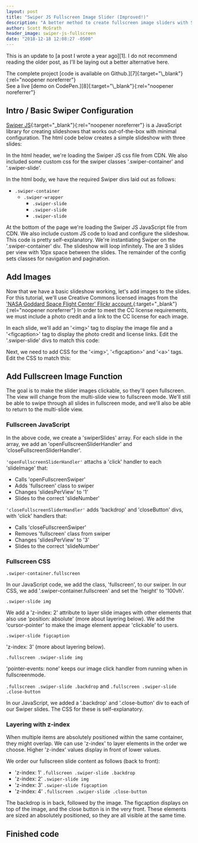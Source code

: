 ```yaml
---
layout: post
title: "Swiper JS Fullscreen Image Slider (Improved!)"
description: "A better method to create fullscreen image sliders with SwiperJS"
author: Scott McGrath
header_image: swiper-js-fullscreen
date: "2018-12-18 12:08:27 -0500"
---
```


<div class="alert alert-primary" role="alert" markdown="1">
  This is an update to [a post I wrote a year ago][1].
  I do not recommend reading the older post, as I'll be laying out a better
  alternative here.
</div>

<p class="text-center" markdown="1">
  The complete project [code is available on Github.][7]{:target="\_blank"}{:rel="noopener noreferrer"} <br />
  See a live [demo on CodePen.][8]{:target="\_blank"}{:rel="noopener noreferrer"}
</p>

## Intro / Basic Swiper Configuration

[Swiper JS][2]{:target="\_blank"}{:rel="noopener noreferrer"}
is a JavaScript library for creating slideshows that works
out-of-the-box with minimal configuration. The html code below creates a
simple slideshow with three slides:

<script src="https://gist.github.com/scrawlon/c4ad8f45b1a91a7b9b70a99ce28d0392.js"></script>

In the html header, we're loading the Swiper JS css file from CDN. We also
included some custom css for the swiper classes '.swiper-container' and
'.swiper-slide'.

In the html body, we have the required Swiper divs laid out as follows:

* `.swiper-container`
  * `.swiper-wrapper`
    * `.swiper-slide`
    * `.swiper-slide`
    * `.swiper-slide`

At the bottom of the page we're loading the Swiper JS JavaScript file from CDN.
We also include custom JS code to load and configure the slideshow. This code
is pretty self-explanatory. We're instantiating Swiper on the '.swiper-container'
div. The slideshow will loop infinitely. The are 3 slides per view with 10px
space between the slides. The remainder of the config sets classes for
navigation and pagination.

## Add Images

Now that we have a basic slideshow working, let's add images to the slides.
For this tutorial, we'll use Creative Commons licensed images from the
['NASA Goddard Space Flight Center' Flickr account.][4]{:target="\_blank"}{:rel="noopener noreferrer"}
In order to meet the CC license requirements, we must include a photo credit
and a link to the CC license for each image.

In each slide, we'll add an '&lt;img&gt;' tag to display the image file and
a '&lt;figcaption&gt;' tag to display the photo credit and license links.
Edit the '.swiper-slide' divs to match this code:

<script src="https://gist.github.com/scrawlon/5ec08e93a2e5e41fe47e45b76e1cddf5.js"></script>

Next, we need to add CSS for the '&lt;img&gt;', '&lt;figcaption&gt;' and '&lt;a&gt;' tags.
Edit the CSS to match this:

<script src="https://gist.github.com/scrawlon/469e46c2bddbaf51eed971218fbeb7cb.js"></script>

## Add Fullscreen Image Function

The goal is to make the slider images clickable, so they'll open fullscreen.
The view will change from the multi-slide view to fullscreen mode.
We'll still be able to swipe through all slides in fullscreen mode, and
we'll also be able to return to the multi-slide view.

### Fullscreen JavaScript

<script src="https://gist.github.com/scrawlon/5975812da90656581203c3916b194d0f.js"></script>

In the above code, we create a 'swiperSlides' array.
For each slide in the array, we add an
'openFullscreenSliderHandler' and 'closeFullscreenSliderHandler'.

`'openFullscreenSliderHandler'` attachs a 'click' handler to each 'slideImage' that:
  * Calls 'openFullscreenSwiper'
  * Adds 'fullscreen' class to swiper
  * Changes 'slidesPerView' to '1'
  * Slides to the correct 'slideNumber'

`'closeFullscreenSliderHandler'` adds 'backdrop' and 'closeButton' divs,
with 'click' handlers that:
  * Calls 'closeFullscreenSwiper'
  * Removes 'fullscreen' class from swiper
  * Changes 'slidesPerView' to '3'
  * Slides to the correct 'slideNumber'

### Fullscreen CSS

<script src="https://gist.github.com/scrawlon/bc0c45c3cf58f0a90b6a78dbd9a20d8f.js"></script>  

`.swiper-container.fullscreen`

In our JavaScript code, we add the class, 'fullscreen', to our swiper.
In our CSS, we add '.swiper-container.fullscreen' and set the
'height' to '100vh'.

`.swiper-slide img`

We add a 'z-index: 2' attribute to layer slide images with other
elements that also use 'position: absolute' (more about layering below).
We add the 'cursor-pointer' to make the image element appear 'clickable'
to users.

`.swiper-slide figcaption`

'z-index: 3' (more about layering below).

`.fullscreen .swiper-slide img`

'pointer-events: none' keeps our image click handler from running when in
fullscreenmode.

`.fullscreen .swiper-slide .backdrop` and `.fullscreen .swiper-slide .close-button`

In our JavaScript, we added a '.backdrop' and '.close-button' div to each of
our Swiper slides. The CSS for these is self-explanatory.

### Layering with z-index

When multiple items are absolutely positioned within the same container,
they might overlap. We can use 'z-index' to layer
elements in the order we choose. Higher 'z-index' values display in front of
lower values.

We order our fullscreen slide content as follows (back to front):
* 'z-index: 1' `.fullscreen .swiper-slide .backdrop`
* 'z-index: 2' `.swiper-slide img`
* 'z-index: 3' `.swiper-slide figcaption`
* 'z-index: 4' `.fullscreen .swiper-slide .close-button`

The backdrop is in back, followed by the image. The figcaption displays on top
of the image, and the close button is in the very front. These elements are
sized an absolutely positioned, so they are all visible at the same time.

## Finished code

<script src="https://gist.github.com/scrawlon/647a109044c9d04fa1af900e2fdd61c0.js"></script>

[1]: /2017/07/29/swiper-js-fullscreen-image-slider/
[2]: https://idangero.us/swiper/
[3]: https://codepen.io/smcgrath/pen/WLomdm
[4]: https://www.flickr.com/photos/gsfc/
[5]: https://codepen.io/smcgrath/pen/REjmLZ
[6]: https://codepen.io/smcgrath/pen/bOMRqv
[7]: https://gist.github.com/scrawlon/647a109044c9d04fa1af900e2fdd61c0
[8]: https://codepen.io/smcgrath/pen/bOMRqv

